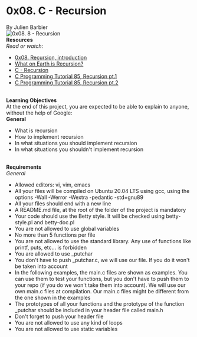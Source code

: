 <h1>0x08. C - Recursion</h1>
By Julien Barbier
<br>
<img src="https://camo.githubusercontent.com/9a26d897ea934eea65a962c10db364ac0272e6e20011a340d0040048ab08edc5/68747470733a2f2f73332e616d617a6f6e6177732e636f6d2f696e7472616e65742d70726f6a656374732d66696c65732f686f6c626572746f6e7363686f6f6c2d6c6f775f6c6576656c5f70726f6772616d6d696e672f3231392f6138382e6a7067" alt="0x08. 8 - Recursion">
<br>
<b>Resources</b> <br>
<i>Read or watch:</i>
<br>
<ul>
<li><a href="https://s3.amazonaws.com/alx-intranet.hbtn.io/uploads/misc/2021/1/2818ba6f14f644b871dcbd746925fa15b8cd5937.pdf?X-Amz-Algorithm=AWS4-HMAC-SHA256&X-Amz-Credential=AKIARDDGGGOUSBVO6H7D%2F20230802%2Fus-east-1%2Fs3%2Faws4_request&X-Amz-Date=20230802T013834Z&X-Amz-Expires=86400&X-Amz-SignedHeaders=host&X-Amz-Signature=0a7efc7117905d7dbe6b6ac10b99339a4cb39fdb26ee986b173fe856b889e1c3">0x08. Recursion, introduction</a></li>
<li><a href="https://www.youtube.com/watch?v=Mv9NEXX1VHc">What on Earth is Recursion?</a></li>
<li><a href="https://www.tutorialspoint.com/cprogramming/c_recursion.htm">C - Recursion</a></li>
<li><a href="https://www.youtube.com/watch?v=XGxbXMP6k8k">C Programming Tutorial 85, Recursion pt.1</a></li>
<li><a href="https://www.youtube.com/watch?v=7XiIS6HobNs">C Programming Tutorial 85, Recursion pt.2</a></li>

</ul>
<br> <b>Learning Objectives</b> <br>
At the end of this project, you are expected to be able to explain to anyone, without the help of Google:
<br>
<b>General</b>
<ul>
<li>What is recursion</li>
<li>How to implement recursion</li>
<li>In what situations you should implement recursion</li>
<li>In what situations you shouldn't implement recursion</li>
</ul>
<br>
<b>Requirements</b> <br>
<i>General</i><br>
<ul>
<li>Allowed editors: vi, vim, emacs</li>
<li>All your files will be compiled on Ubuntu 20.04 LTS using gcc, using the options -Wall -Werror -Wextra -pedantic -std=gnu89</li>
<li>All your files should end with a new line</li>
<li>A README.md file, at the root of the folder of the project is mandatory</li>
<li>Your code should use the Betty style. It will be checked using betty-style.pl and betty-doc.pl</li>
<li>You are not allowed to use global variables</li>
<li>No more than 5 functions per file</li>
<li>You are not allowed to use the standard library. Any use of functions like printf, puts, etc... is forbidden</li>
<li>You are allowed to use _putchar</li>
<li>You don't have to push _putchar.c, we will use our file. If you do it won't be taken into account</li>
<li>In the following examples, the main.c files are shown as examples. You can use them to test your functions, but you don't have to push them to your repo (if you do we won't take them into account). We will use our own main.c files at compilation. Our main.c files might be different from the one shown in the examples</li>
<li>The prototypes of all your functions and the prototype of the function _putchar should be included in your header file called main.h</li>
<li>Don't forget to push your header file</li>
<li>You are not allowed to use any kind of loops</li>
<li>You are not allowed to use static variables</li>
</ul>
